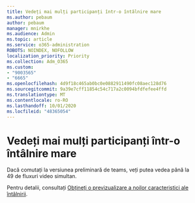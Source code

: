 ```yaml
---
title: Vedeți mai mulți participanți într-o întâlnire mare
ms.author: pebaum
author: pebaum
manager: mnirkhe
ms.audience: Admin
ms.topic: article
ms.service: o365-administration
ROBOTS: NOINDEX, NOFOLLOW
localization_priority: Priority
ms.collection: Adm_O365
ms.custom:
- "9003565"
- "6665"
ms.openlocfilehash: 4d9f18c465ab0bc0e0882911490fc08aec128d76
ms.sourcegitcommit: 9a39e7cff11854c54c717a2c0094bfdfefee4ffd
ms.translationtype: MT
ms.contentlocale: ro-RO
ms.lasthandoff: 10/01/2020
ms.locfileid: "48365054"
---
```

# <a name="see-more-participants-in-a-large-meeting"></a>Vedeți mai mulți participanți într-o întâlnire mare

Dacă comutați la versiunea preliminară de teams, veți putea vedea până la 49 de fluxuri video simultan.

Pentru detalii, consultați [Obțineți o previzualizare a noilor caracteristici ale întâlnirii](https://support.microsoft.com/office/04533e91-3203-4530-a1c0-8f77c0731699).
